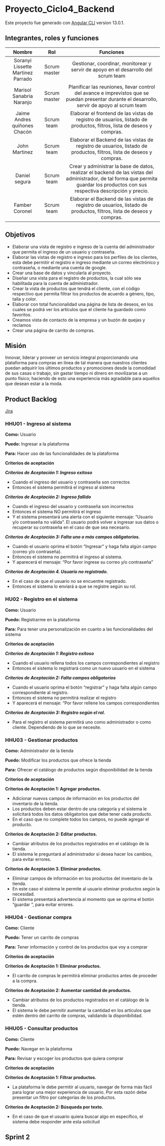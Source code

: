 # Proyecto_Ciclo4_Backend

Este proyecto fue generado con  [Angular CLI](https://github.com/angular/angular-cli) version 13.0.1.

## Integrantes, roles y funciones

| Nombre | Rol  | Funciones  |
| :---:   | :-: | :-: |
| Soranyi Lissette Martinez Parrado | Scrum master | Gestionar, coordinar, monitorear y servir de apoyo en el desarrollo del scrum team |
| Marisol Sanabria Naranjo | Scrum master | Planificar las reuniones, llevar control del avance e imprevistos que se puedan presentar durante el desarrollo, servir de apoyo al scrum team |
| Jaime Andres quiñones Chacón | Scrum team | Elaborar el frontend de las vistas de registro de usuarios, listado de productos, filtros, lista de deseos y compras. |
| John Martinez | Scrum team | Elaborar el Backend de las vistas de registro de usuarios, listado de productos, filtros, lista de deseos y compras. |
| Daniel segura | Scrum team | Crear y administrar la base de datos, realizar el backend de las vistas del administrador, de tal forma que permita guardar los productos con sus respectiva descripción y precio. |
| Famber Coronel | Scrum team | Elaborar el Backend de las vistas de registro de usuarios, listado de productos, filtros, lista de deseos y compras. |

## Objetivos

- Elaborar una vista de registro e ingreso de la cuenta del administrador que permita el ingreso de un usuario y contraseña.
- Elaborar las vistas de registro e ingreso para los perfiles de los clientes, esta debe permitir el registro e ingreso mediante un correo electrónico y contraseña, o mediante una cuenta de google.
- Crear una base de datos y vincularla al proyecto.
- Diseñar una vista para el registro de productos, la cual sólo sea habilitada para la cuenta de administrador.
- Crear la vista de productos que tendrá el cliente, con el código respectivo que permita filtrar los productos de acuerdo a género, tipo, talla y color.
- Elaborar con total funcionalidad una página de lista de deseos, en los cuales se podrá ver los artículos que el cliente ha guardado como favoritos.
- Creamos vista de contacto de la empresa y un buzón de quejas y reclamos
- Crear una página de carrito de compras. 

## Misión

Innovar, liderar y proveer un servicio integral proporcionando una plataforma para compras en línea de tal manera que nuestros clientes puedan adquirir los últimos productos y promociones desde la comodidad de sus casas o trabajo, sin gastar tiempo ni dinero en movilizarse a un punto físico; haciendo de esto una experiencia más agradable para aquellos que desean estar a la moda.

## Product Backlog

[Jira](https://soranyi.atlassian.net/jira/software/projects/PT/boards/1)

### HHU01 - Ingreso al sistema  

**Como:**  Usuario

**Puedo:** Ingresar a la plataforma 

**Para:** Hacer uso de las funcionalidades de la plataforma
 
**Criterios de aceptación**

***Criterios de Aceptación 1: Ingreso exitoso***
- Cuando el ingreso del usuario y contraseña son correctos 
- Entonces el sistema permitirá el ingreso al sistema
 
***Criterios de Aceptación 2: Ingreso fallido***
- Cuando el ingreso del usuario y contraseña son incorrectos
- Entonces el sistema NO permitirá el ingreso 
- Y el sistema presentará una alerta con el siguiente mensaje: “Usuario y/o contraseña no válida”. El usuario podrá volver a ingresar sus datos o recuperar su contraseña en el caso de que sea necesario.
 
***Criterios de Aceptación 3: Falta uno o más campos obligatorios.***
- Cuando el usuario oprima el botón “Ingresar” y haga falta algún campo (correo y/o contraseña).
- Entonces el sistema no permitirá el ingreso al sistema.
- Y aparecerá el mensaje: “Por favor ingrese su correo y/o contraseña”
 
***Criterios de Aceptación 4. Usuario no registrado.***
- En el caso de que el usuario no se encuentre registrado.
- Entonces el sistema lo enviará a que se registre según su rol.

### HU02 - Registro en el sistema  

**Como:**  Usuario

**Puedo:** Registrarme en la plataforma 

**Para:** Para tener una personalización en cuanto a las funcionalidades del sistema
 
**Criterios de aceptación**

***Criterios de Aceptación 1: Registro exitoso***
- Cuando el usuario rellena todos los campos correspondientes al registro 
- Entonces el sistema lo registrará como un nuevo usuario en el sistema
 
***Criterios de Aceptación 2: Falta campos obligatorios***
- Cuando el usuario oprima el botón “registrar” y haga falta algún campo correspondiente al registro.
- Entonces el sistema no permitirá realizar el registro
- Y aparecerá el mensaje: “Por favor rellene los campos correspondientes
 
***Criterios de Aceptación 3: Registro según el rol.***
- Para el registro el sistema permitirá uno como administrador o como cliente. Dependiendo de lo que se necesite.
 
### HHU03 - Gestionar productos  

**Como:**  Administrador de la tienda

**Puedo:** Modificar los productos que ofrece la tienda

**Para:** Ofrecer el catálogo de productos según disponibilidad de la tienda
 
**Criterios de aceptación**

**Criterios de Aceptación 1: Agregar productos.**
- Adicionar nuevos campos de información en los productos del inventario de la tienda.
- Los productos deben estar dentro de una categoría y el sistema le solicitará todos los datos obligatorios que debe tener cada producto.
- En el caso que no complete todos los campos, no puede agregar el producto.
 
**Criterios de Aceptación 2: Editar productos.**
- Cambiar atributos de los productos registrados en el catálogo de la tienda.
- El sistema le preguntará al administrador si desea hacer los cambios, para evitar errores.
 
**Criterios de Aceptación 3. Eliminar productos.**
- Eliminar campos de información en los productos del inventario de la tienda.
- En este caso el sistema le permite al usuario eliminar productos según la necesidad.
- El sistema presentará advertencia al momento que se oprima el botón “guardar “, para evitar errores.

### HHU04 - Gestionar compra  

**Como:**  Cliente

**Puedo:** Tener un carrito de compras

**Para:** Tener información y control de los productos que voy a comprar
 
**Criterios de aceptación**

**Criterios de Aceptación 1: Eliminar productos.**
- El carrito de compras le permitirá eliminar productos antes de proceder a la compra.
 
**Criterios de Aceptación 2: Aumentar cantidad de productos.**
- Cambiar atributos de los productos registrados en el catálogo de la tienda.
- El sistema le debe permitir aumentar la cantidad en los artículos que estén dentro del carrito de compras, validando la disponibilidad.


### HHU05 - Consultar productos  

**Como:**  Cliente

**Puedo:** Navegar en la plataforma

**Para:** Revisar y escoger los productos que quiera comprar
 
**Criterios de aceptación**

**Criterios de Aceptación 1: Filtrar productos.**
- La plataforma le debe permitir al usuario, navegar de forma más fácil para lograr una mejor experiencia de usuario. Por esta razón debe presentar un filtro por categorías de los productos.
 
**Criterios de Aceptación 2: Búsqueda por texto.**
- En el caso de que el usuario quiera buscar algo en específico, el sistema debe responder ante esta solicitud

## Sprint 2


